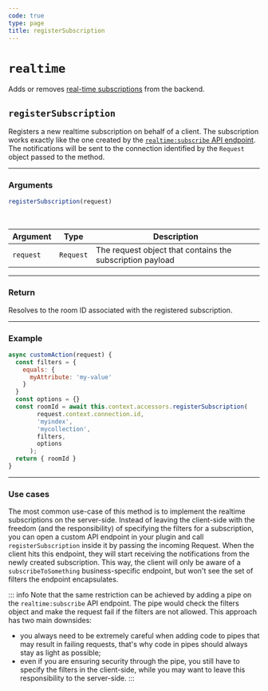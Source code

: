 ```yaml
---
code: true
type: page
title: registerSubscription
---
```


# `realtime`

Adds or removes [real-time subscriptions](/core/2/guides/essentials/real-time) from the backend.

## `registerSubscription`

Registers a new realtime subscription on behalf of a client. The subscription works exactly like the one created by the [`realtime:subscribe` API endpoint](/api/controllers/realtime/subscribe/index.md). The notifications will be sent to the connection identified by the `Request` object passed to the method.

---

### Arguments

```js
registerSubscription(request)
```

<br/>

| Argument | Type | Description |
|----------|------|-------------|
| `request` | `Request` | The request object that contains the subscription payload |

---

### Return

Resolves to the room ID associated with the registered subscription.

---

### Example

```js
async customAction(request) {
  const filters = {
    equals: {
      myAttribute: 'my-value'
    }
  }
  const options = {}
  const roomId = await this.context.accessors.registerSubscription(
        request.context.connection.id,
        'myindex',
        'mycollection',
        filters,
        options
      );
  return { roomId }
}
```

---

### Use cases

The most common use-case of this method is to implement the realtime subscriptions on the server-side. Instead of leaving the client-side with the freedom (and the responsibility) of specifying the filters for a subscription, you can open a custom API endpoint in your plugin and call `registerSubscription` inside it by passing the incoming Request. When the client hits this endpoint, they will start receiving the notifications from the newly created subscription. This way, the client will only be aware of a `subscribeToSomething` business-specific endpoint, but won't see the set of filters the endpoint encapsulates. 

::: info
Note that the same restriction can be achieved by adding a pipe on the `realtime:subscribe` API endpoint. The pipe would check the filters object and make the request fail if the filters are not allowed. This approach has two main downsides:
* you always need to be extremely careful when adding code to pipes that may result in failing requests, that's why code in pipes should always stay as light as possible;
* even if you are ensuring security through the pipe, you still have to specify the filters in the client-side, while you may want to leave this responsibility to the server-side.
:::
